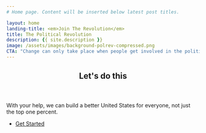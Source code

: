 ```yaml
---
# Home page. Content will be inserted below latest post titles.

layout: home
landing-title: <em>Join The Revolution</em>
title: The Political Revolution
description: {{ site.description }}
image: /assets/images/background-polrev-compressed.png
CTA: "Change can only take place when people get involved in the political process. Sign up now and join the revolution!"
---
```


<header class="major">
	<h2>Let's do this</h2>
</header>

With your help, we can build a better United States for everyone, not just the top one percent.

<ul class="actions">
	<li><a href="{{ site.baseurl }}/fight" class="button next">Get Started</a></li>
</ul>
